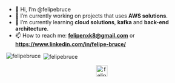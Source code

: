- 👋 Hi, I’m @felipebruce
- 🔭 I’m currently working on projects that uses **AWS solutions**.
- 🌱 I’m currently learning **cloud solutions**, **kafka** and **back-end architecture**.
- 📫 How to reach me: **felipenxk8@gmail.com** or **https://www.linkedin.com/in/felipe-bruce/**

<p><img align="left" src="https://github-readme-stats.vercel.app/api/top-langs/?username=felipebruce&layout=compact&hide=html" alt="felipebruce" /></p>

<p>&nbsp;<img align="center" src="https://github-readme-stats.vercel.app/api?username=felipebruce&show_icons=true" alt="felipebruce" /></p>

<p align="center">
<a href="https://www.linkedin.com/in/felipe-bruce/" target="blank"><img align="center" src="https://cdn.jsdelivr.net/npm/simple-icons@3.0.1/icons/linkedin.svg" alt="felipe-bruce" height="30" width="30" /></a>
</p>

<link rel="stylesheet" href="https://cdn.jsdelivr.net/gh/devicons/devicon@v2.15.1/devicon.min.css">
